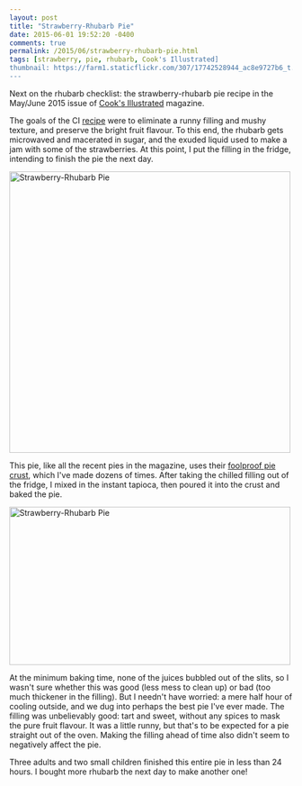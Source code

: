 ```yaml
---
layout: post
title: "Strawberry-Rhubarb Pie"
date: 2015-06-01 19:52:20 -0400
comments: true
permalink: /2015/06/strawberry-rhubarb-pie.html
tags: [strawberry, pie, rhubarb, Cook's Illustrated]
thumbnail: https://farm1.staticflickr.com/307/17742528944_ac8e9727b6_t.jpg
---
```


Next on the rhubarb checklist: the strawberry-rhubarb pie recipe
in the May/June 2015 issue of [Cook's Illustrated](/tag/Cook's%20Illustrated/)
magazine. 

The goals of the CI
[recipe](http://www.cooksillustrated.com/recipes/8361-strawberry-rhubarb-pie)
were to eliminate a runny filling and mushy texture, and preserve
the bright fruit flavour. To this end, the rhubarb gets microwaved and
macerated in sugar, and the exuded liquid used to make a jam with some
of the strawberries. At this point, I put the filling in the fridge,
intending to finish the pie the next day.

<a href="https://www.flickr.com/photos/gnuf/17742528944"
title="Strawberry-Rhubarb Pie by Eric Fung, on Flickr"><img
src="https://c1.staticflickr.com/1/307/17742528944_ac8e9727b6.jpg"
width="500" height="500" alt="Strawberry-Rhubarb Pie"></a>

This pie, like all the recent pies in the magazine, uses their [foolproof pie
crust](http://www.seriouseats.com/recipes/2007/11/cooks-illustrated-foolproof-pie-dough-recipe.html),
which I've made dozens of times. After taking the chilled filling
out of the fridge, I mixed in the instant tapioca, then poured it
into the crust and baked the pie.

<a href="https://www.flickr.com/photos/gnuf/18396120952"
title="Strawberry-Rhubarb Pie by Eric Fung, on Flickr"><img
src="https://c1.staticflickr.com/9/8795/18396120952_e03f5dc188.jpg"
width="500" height="281" alt="Strawberry-Rhubarb Pie"></a>

At the minimum baking time, none of the juices bubbled out of the slits,
so I wasn't sure whether this was good (less mess to clean up) or bad
(too much thickener in the filling). But I needn't have worried: a mere
half hour of cooling outside, and we dug into perhaps the best pie I've
ever made. The filling was unbelievably good: tart and sweet, without
any spices to mask the pure fruit flavour. It was a little runny, but
that's to be expected for a pie straight out of the oven. Making the
filling ahead of time also didn't seem to negatively affect the pie.

Three adults and two small children finished this entire pie in
less than 24 hours. I bought more rhubarb the next day to make
another one!
